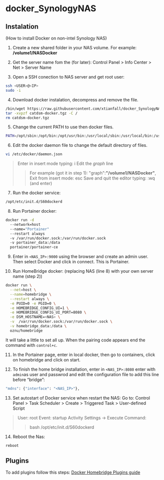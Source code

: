 # docker_SynologyNAS
## Instalation
(How to install Docker on non-intel Synology NAS)
1. Create a new shared folder in your NAS volume. 
For example: **/volume1/NASDocker**
2. Get the server name fom the (for later):
	Control Panel > Info Center > Net > Server Name

3. Open a SSH conection to NAS server and get root user:
```bash
ssh <USER>@<IP>
sudo -i
```

4. Download docker instalation, decompress and remove the file.
```bash
/bin/wget https://raw.githubusercontent.com/xtianfall/docker_SynologyNAS/master/catdsm-docker.tgz
tar -xvpzf catdsm-docker.tgz -C /
rm catdsm-docker.tgz
```

5. Change the current PATH to use then docker files.
```bash
PATH=/opt/sbin:/opt/bin:/opt/usr/bin:/usr/local/sbin:/usr/local/bin:/usr/sbin:/usr/bin:/sbin:/bin
```

6. Edit the docker daemon file to change the default directory of files.
```bash
vi /etc/docker/daemon.json
```
> Enter in insert mode typing: i
> Edit the *graph* line
>> For example (got it in step 1):
>> "graph":**"/volume1/NASDocker"**,
> Exit from insert mode: esc
> Save and quit the editor typing: :wq (and enter)

7. Run the docker service:
```bash
/opt/etc/init.d/S60dockerd
```

8. Run Portainer docker:
```bash
docker run -d 
  --network=host 
  --name="Portainer" 
  --restart always 
  -v /var/run/docker.sock:/var/run/docker.sock 
  -v portainer_data:/data 
  portainer/portainer-ce
```

9. Enter in `<NAS_IP>:9000` using the browser and create an admin user. 
Then select Docker and click in connect. 
This is Portainer.

10. Run HomeBridge docker:
(replacing NAS (line 8) with your own server name (step 2))
```bash
docker run \
  --net=host \
  --name=homebridge \
  --restart always \
  -e PUID=0 -e PGID=0 \
  -e HOMEBRIDGE_CONFIG_UI=1 \
  -e HOMEBRIDGE_CONFIG_UI_PORT=8080 \
  -e DSM_HOSTNAME=<NAS> \
  -v  /var/run/docker.sock:/var/run/docker.sock \
  -v homebridge_data:/data \
  oznu/homebridge
```
It will take a little to set all up. When the pairing code appears end the command with `control+c`.

11. In the Portainer page, enter in local docker, then go to containers, click on homebridge and click on start.

12. To finish the home bridge installation, enter in `<NAS_IP>:8080` enter with `admin`as user and passwrod and edit the configuration file to add this line before “bridge”:
```bash
"mdns": {"interface": "<NAS_IP>"},
```

13. Set autostart of Docker service when restart the NAS:
Go to: Control Panel > Task Scheduler > Create > Triggered Task > User-defined Script
>User: root
>Event: startup
>Activity Settings -> Execute Command:
>>bash /opt/etc/init.d/S60dockerd

14. Reboot the Nas:
```bash
reboot
```

## Plugins
To add plugins follow this steps:
[Docker Homebridge Plugins guide](https://github.com/oznu/docker-homebridge#homebridge-plugins)
